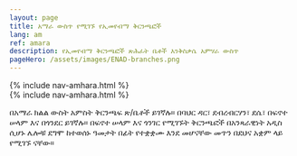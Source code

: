```yaml
---
layout: page
title: አማራ ውስጥ የሚገኙ የኢመየብማ ቅርንጫፎች
lang: am
ref: amara
description: የኢመየብማ ቅርንጫፎች ጽሕፈት ቤቶች እንቅስቃሴ አምሃራ ውስጥ
pageHero: /assets/images/ENAD-branches.png
---
```

<aside class="post-aside">
	 {% include nav-amhara.html %}
</aside>
<div class="post-content">
  {% include nav-amhara.html %}
  <div>
    <p>
    	በአማራ ክልል ውስት አምስት ቅርንጫፍ ጽ/ቤቶች ይገኛሉ። በባህር ዳር፣ ደብረብርሃን፣ ደሴ፣ 
        በፍኖተ ሠላም እና በጎንደር ይገኛሉ። በፍኖተ ሠላም እና ጎንገር የሚገኙት ቅርንጫፎች 
        በአንጻራዊነት አዲስ ሲሆኑ ሌሎቹ ደግሞ ከተወሰኑ ዓመታት በፊት የተቋቋሙ እንደ መሆናቸው 
        መጥን በደህና አቋም ላይ የሚገኙ ናቸው።
    </p>
  </div>
</div>